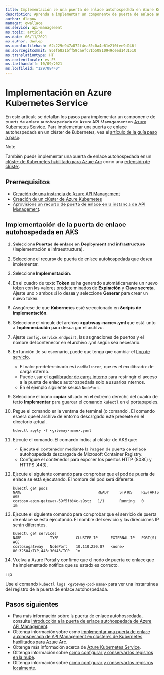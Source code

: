 ```yaml
---
title: Implementación de una puerta de enlace autohospedada en Azure Kubernetes Service
description: Aprenda a implementar un componente de puerta de enlace autohospedada de Azure API Management en Azure Kubernetes Service
author: dlepow
manager: gwallace
ms.service: api-management
ms.topic: article
ms.date: 06/11/2021
ms.author: danlep
ms.openlocfilehash: 624229e947a872f4ea50c0a4e61e210fee9d946f
ms.sourcegitcommit: 860f6821bff59caefc71b50810949ceed1431510
ms.translationtype: HT
ms.contentlocale: es-ES
ms.lasthandoff: 10/09/2021
ms.locfileid: "129708440"
---
```

# <a name="deploy-to-azure-kubernetes-service"></a>Implementación en Azure Kubernetes Service

En este artículo se detallan los pasos para implementar un componente de puerta de enlace autohospedada de Azure API Management en [Azure Kubernetes Service](https://azure.microsoft.com/services/kubernetes-service/). Para implementar una puerta de enlace autohospedada en un clúster de Kubernetes, vea el [artículo de la guía paso a paso](how-to-deploy-self-hosted-gateway-kubernetes.md).

> [!NOTE]
> También puede implementar una puerta de enlace autohospedada en un [clúster de Kubernetes habilitado para Azure Arc](how-to-deploy-self-hosted-gateway-azure-arc.md) como una [extensión de clúster](../azure-arc/kubernetes/extensions.md).

## <a name="prerequisites"></a>Prerrequisitos

- [Creación de una instancia de Azure API Management](get-started-create-service-instance.md)
- [Creación de un clúster de Azure Kubernetes](../aks/kubernetes-walkthrough-portal.md)
- [Aprovisione un recurso de puerta de enlace en la instancia de API Management](api-management-howto-provision-self-hosted-gateway.md).

## <a name="deploy-the-self-hosted-gateway-to-aks"></a>Implementación de la puerta de enlace autohospedada en AKS

1. Seleccione **Puertas de enlace** en **Deployment and infrastructure** (Implementación e infraestructura).
2. Seleccione el recurso de puerta de enlace autohospedada que desea implementar.
3. Seleccione **Implementación**.
4. En el cuadro de texto **Token** se ha generado automáticamente un nuevo token con los valores predeterminados de **Expiración** y **Clave secreta**. Ajuste uno o ambos si lo desea y seleccione **Generar** para crear un nuevo token.
5. Asegúrese de que **Kubernetes** esté seleccionado en **Scripts de implementación**.
6. Seleccione el vínculo del archivo **\<gateway-name\>.yml** que está junto a **Implementación** para descargar el archivo.
7. Ajuste `config.service.endpoint`, las asignaciones de puertos y el nombre del contenedor en el archivo .yml según sea necesario.
8. En función de su escenario, puede que tenga que cambiar el [tipo de servicio](../aks/concepts-network.md#services). 
    * El valor predeterminado es `LoadBalancer`, que es el equilibrador de carga externo. 
    * Puede usar el [equilibrador de carga interno](../aks/internal-lb.md) para restringir el acceso a la puerta de enlace autohospedada solo a usuarios internos. 
    * En el ejemplo siguiente se usa `NodePort`.
1. Seleccione el icono **copiar** situado en el extremo derecho del cuadro de texto **Implementar** para guardar el comando `kubectl` en el portapapeles.
1. Pegue el comando en la ventana de terminal (o comando). El comando espera que el archivo de entorno descargado esté presente en el directorio actual.

   ```console
   kubectl apply -f <gateway-name>.yaml
   ```
   
1. Ejecute el comando. El comando indica al clúster de AKS que:
    * Ejecute el contenedor mediante la imagen de puerta de enlace autohospedada descargada de Microsoft Container Registry. 
    * Configure el contenedor para exponer los puertos HTTP (8080) y HTTPS (443).
1. Ejecute el siguiente comando para comprobar que el pod de puerta de enlace se está ejecutando. El nombre del pod será diferente.

   ```console
   kubectl get pods
   NAME                                   READY     STATUS    RESTARTS   AGE
   contoso-apim-gateway-59f5fb94c-s9stz   1/1       Running   0          1m
   ```

1. Ejecute el siguiente comando para comprobar que el servicio de puerta de enlace se está ejecutando. El nombre del servicio y las direcciones IP serán diferentes.
    ```console
    kubectl get services
    NAME             TYPE        CLUSTER-IP      EXTERNAL-IP   PORT(S)                      AGE
    contosogateway   NodePort    10.110.230.87   <none>        80:32504/TCP,443:30043/TCP   1m
    ```
1. Vuelva a Azure Portal y confirme que el nodo de puerta de enlace que ha implementado notifica que su estado es correcto.

> [!TIP]
> Use el comando `kubectl logs <gateway-pod-name>` para ver una instantánea del registro de la puerta de enlace autohospedada.

## <a name="next-steps"></a>Pasos siguientes

* Para más información sobre la puerta de enlace autohospedada, consulte [Introducción a la puerta de enlace autohospedada de Azure API Management](self-hosted-gateway-overview.md).
* Obtenga información sobre cómo [implementar una puerta de enlace autohospedada de API Management en clústeres de Kubernetes habilitados para Azure Arc](how-to-deploy-self-hosted-gateway-azure-arc.md).
* Obtenga más información acerca de [Azure Kubernetes Service](../aks/intro-kubernetes.md).
* Obtenga información sobre [cómo configurar y conservar los registros en la nube](how-to-configure-cloud-metrics-logs.md).
* Obtenga información sobre [cómo configurar y conservar los registros localmente](how-to-configure-local-metrics-logs.md).
